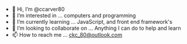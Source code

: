- 👋 Hi, I’m @ccarver80
- 👀 I’m interested in ... computers and programming
- 🌱 I’m currently learning ... JavaScript, and front end framework's
- 💞️ I’m looking to collaborate on ... Anything I can do to help and learn
- 📫 How to reach me ... ckc_80@outlook.com 

<!---
ccarver80/ccarver80 is a ✨ special ✨ repository because its `README.md` (this file) appears on your GitHub profile.
You can click the Preview link to take a look at your changes.
--->
